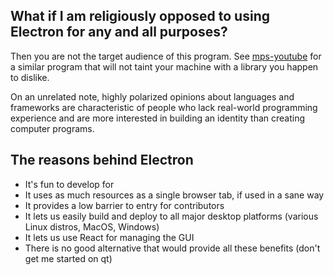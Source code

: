 ## What if I am religiously opposed to using Electron for any and all purposes?

Then you are not the target audience of this program. See [mps-youtube](https://github.com/mps-youtube/mps-youtube) for a similar program that will not taint your machine with a library you happen to dislike.

On an unrelated note, highly polarized opinions about languages and frameworks are characteristic of people who lack real-world programming experience and are more interested in building an identity than creating computer programs.

## The reasons behind Electron

* It's fun to develop for
* It uses as much resources as a single browser tab, if used in a sane way
* It provides a low barrier to entry for contributors
* It lets us easily build and deploy to all major desktop platforms (various Linux distros, MacOS, Windows)
* It lets us use React for managing the GUI
* There is no good alternative that would provide all these benefits (don't get me started on qt)
